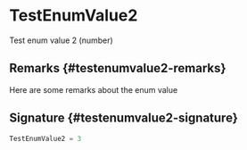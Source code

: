 # TestEnumValue2

Test enum value 2 (number)

## Remarks {#testenumvalue2-remarks}

Here are some remarks about the enum value

## Signature {#testenumvalue2-signature}

```typescript
TestEnumValue2 = 3
```